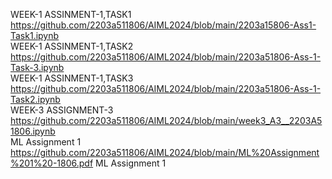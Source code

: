 WEEK-1 ASSINMENT-1,TASK1
https://github.com/2203a511806/AIML2024/blob/main/2203a15806-Ass1-Task1.ipynb      
WEEK-1 ASSINMENT-1,TASK2
https://github.com/2203a511806/AIML2024/blob/main/2203a51806-Ass-1-Task-3.ipynb    
WEEK-1 ASSINMENT-1,TASK3
https://github.com/2203a511806/AIML2024/blob/main/2203a51806-Ass-1-Task2.ipynb      
WEEK-3 ASSIGNMENT-3
https://github.com/2203a511806/AIML2024/blob/main/week3_A3__2203A51806.ipynb         
ML Assignment 1
https://github.com/2203a511806/AIML2024/blob/main/ML%20Assignment%201%20-1806.pdf
ML Assignment 1    


